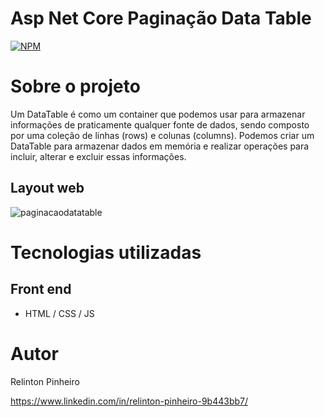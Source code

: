 # Asp Net Core Paginação Data Table
[![NPM](https://img.shields.io/npm/l/react)](https://github.com/Relinton/AspNetCorePaginacaoDataTable/blob/main/LICENSE) 

# Sobre o projeto

Um DataTable é como um container que podemos usar para armazenar informações de praticamente qualquer fonte de dados, sendo composto por uma coleção de linhas (rows) e colunas (columns). Podemos criar um DataTable para armazenar dados em memória e realizar operações para incluir, alterar e excluir essas informações.

## Layout web
![paginacaodatatable](https://user-images.githubusercontent.com/32855779/161625983-8aa7e475-7165-4129-87e8-d7353c7bc2d5.png)

# Tecnologias utilizadas
## Front end
- HTML / CSS / JS

# Autor

Relinton Pinheiro

https://www.linkedin.com/in/relinton-pinheiro-9b443bb7/
